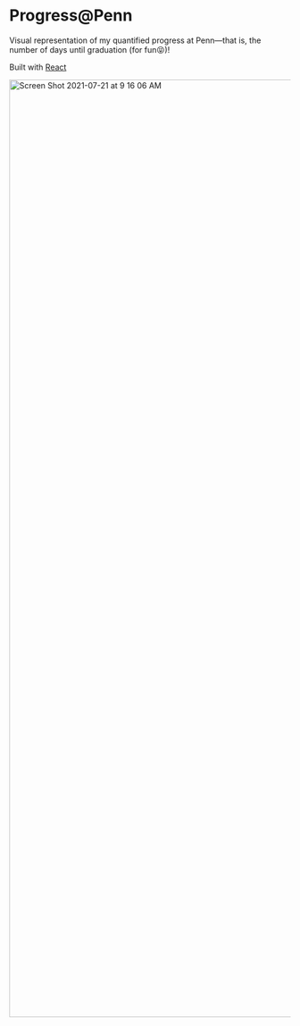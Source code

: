 # Progress@Penn

Visual representation of my quantified progress at Penn—that is, the number of days until graduation (for fun😝)!

Built with [React](https://create-react-app.dev/)

<img width="1680" alt="Screen Shot 2021-07-21 at 9 16 06 AM" src="https://user-images.githubusercontent.com/68198839/126503863-8630b689-9f5a-4a97-a96b-934d2f8a729e.png">
